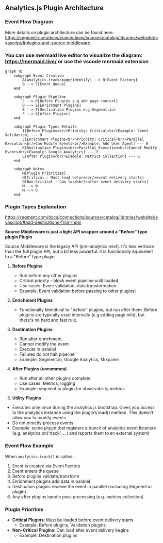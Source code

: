 ## Analytics.js Plugin Architecture

### Event Flow Diagram
More details on plugin architecture can be found here:
https://segment.com/docs/connections/sources/catalog/libraries/website/javascript/#plugins-and-source-middleware


### You can use mermaid live editor to visualize the diagram: https://mermaid.live/ or use the vscode mermaid extension
```mermaid
graph TD
    subgraph Event Creation
        A[analytics.track/page/identify] --> B[Event Factory]
        B --> C[Event Queue]
    end

    subgraph Plugin Pipeline
        C --> D[Before Plugins e.g add page context]
        D --> E[Enrichment Plugins]
        E --> F[Destination Plugins e.g Segment.io]
        F --> G[After Plugins]
    end

    subgraph Plugin Types Details
        I[Before Plugins<br/>Priority: Critical<br/>Example: Event Validation] --- D
        J[Enrichment Plugins<br/>Priority: Critical<br/>Parallel Execution<br/>Can Modify Events<br/>Example: Add User Agent] --- E
        K[Destination Plugins<br/>Parallel Execution<br/>Cannot Modify Events<br/>Example: Google Analytics] --- F
        L[After Plugins<br/>Example: Metrics Collection] --- G
    end

    subgraph Notes
        M[Plugin Priorities]
        N[Critical - Must load before<br/>event delivery starts]
        O[Non-Critical - Can load<br/>after event delivery starts]
        M --> N
        M --> O
    end
```

### Plugin Types Explanation
https://segment.com/docs/connections/sources/catalog/libraries/website/javascript/#add-destinations-from-npm

**Source Middleware is just a light API wrapper around a "Before" type plugin Plugin**

Source Middleware is the legacy API (pre-analytics next). It's less verbose than the full plugin API, but a bit less powerful. It is functionally equivalent to a "Before" type plugin.

1. **Before Plugins**
   - Run before any other plugins
   - Critical priority - block event pipeline until loaded
   - Use cases: Event validation, data transformation
   - Example: Event validation before passing to other plugins)

2. **Enrichment Plugins**
   - Functionally Identitical to "before" plugins, but run after them. Before plugins are typically used internally (e.g adding page info), but there's no hard and fast rule.

3. **Destination Plugins**
   - Run after enrichment
   - Cannot modify the event
   - Execute in parallel
   - Failures do not halt pipeline
   - Example: Segment.io, Google Analytics, Mixpanel

4. **After Plugins (uncommon)**
   - Run after all other plugins complete
   - Use cases: Metrics, logging
   - Example: segment.io plugin for observability metrics

5. **Utility Plugins**
  - Executes only once during the analytics.js bootstrap. Gives you access to the analytics instance using the plugin’s load() method. This doesn’t allow you to modify events.
   - Do not directly process events
   - Example: some plugin that registers a bunch of analytics event listeners (e.g. analytics.on('track', ...) and reports them to an external system)
### Event Flow Example

When `analytics.track()` is called:

1. Event is created via Event Factory
2. Event enters the queue
3. Before plugins validate/transform
4. Enrichment plugins add data in parallel
5. Destination plugins receive the event in parallel (including Segment.io plugin)
6. Any after plugins handle post-processing (e.g. metrics collection)

### Plugin Priorities

- **Critical Plugins**: Must be loaded before event delivery starts
  - Example: Before plugins, Validation plugins
- **Non-Critical Plugins**: Can load after event delivery begins
  - Example: Destination plugins

   